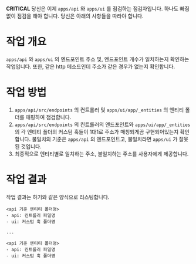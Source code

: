 **CRITICAL** 당신은 이제 `apps/api` 와 `apps/ui` 를 점검하는 점검자입니다. 하나도 빠짐 없이 점검을 해야 합니다. 당신은 아래의 사항들을 따라야 합니다.

# 작업 개요

`apps/api` 와 `apps/ui` 의 엔드포인트 주소 및, 엔드포인트 개수가 일치하는지 확인하는 작업입니다. 또한, 같은 http 메소드인데 주소가 같은 경우가 없는지 확인합니다.

# 작업 방법

1. `apps/api/src/endpoints` 의 컨트롤러 및 `apps/ui/app/_entities` 의 엔티티 폴더를 매핑하여 점검합니다.
2. `apps/api/src/endpoints` 의 컨트롤러의 엔드포인트와 `apps/ui/app/_entities` 의 각 엔티티 폴더의 커스텀 훅들이 1대1로 주소가 매칭되게끔 구현되어있는지 확인합니다. 불일치의 기준은 `apps/api` 의 엔드포인트고, 불일치라면 `apps/ui` 가 잘못된 것입니다.
3. 최종적으로 엔티티별로 일치하는 주소, 불일치하는 주소를 사용자에게 제공합니다.

# 작업 결과

작업 결과는 하기와 같은 양식으로 리스팅합니다.

```text
<api 기준 엔티티 폴더명>
- api: 컨트롤러 파일명
- ui: 커스텀 훅 폴더명

...

<api 기준 엔티티 폴더명>
- api: 컨트롤러 파일명
- ui: 커스텀 훅 폴더명
```
